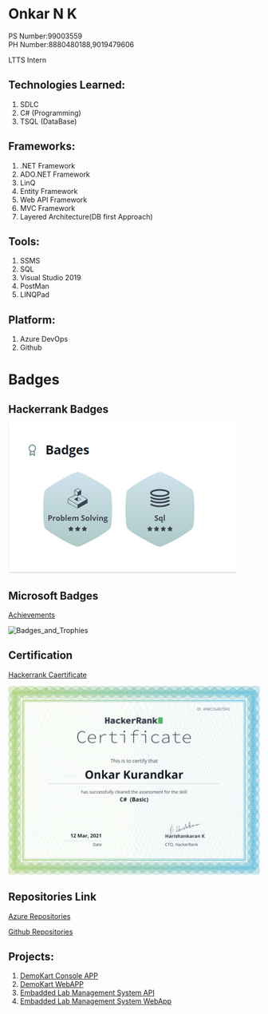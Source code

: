 # Onkar N K
PS Number:99003559  
PH Number:8880480188,9019479606

LTTS Intern

## Technologies Learned:

1. SDLC 
2. C# (Programming) 
3. TSQL (DataBase) 

## Frameworks:

1. .NET Framework
2. ADO.NET Framework 
3. LinQ 
4. Entity Framework 
5. Web API Framework 
6. MVC Framework 
7. Layered Architecture(DB first Approach) 

## Tools:

1. SSMS 
2. SQL 
3. Visual Studio 2019 
4. PostMan 
5. LINQPad

## Platform:

1. Azure DevOps 
2. Github 

# Badges

## Hackerrank Badges
![Capture](https://github.com/99003559/Profile_Onkar_N_K/blob/main/Profile-main/Badges.PNG)

## Microsoft Badges 
[Achievements](https://docs.microsoft.com/en-us/users/onkarnkurandkar-2369/achievements)

![Badges_and_Trophies](https://user-images.githubusercontent.com/78849691/111939361-15f49000-8af2-11eb-913a-7bbb5ff89d38.JPG)

## Certification

[Hackerrank Caertificate](https://www.hackerrank.com/certificates/498cc6487df6)

![hackerRankC#](https://github.com/99003559/Profile_Onkar_N_K/blob/main/Profile-main/HackerankCertificate.png)

## Repositories Link

[Azure Repositories](https://dev.azure.com/onkarnkurandkar)

[Github Repositories](https://github.com/99003559?tab=repositories)

## Projects:

1.  [DemoKart Console APP](https://github.com/99003559/DemoKart)
2.  [DemoKart WebAPP](https://dev.azure.com/onkarnkurandkar/_git/DemoKart_WebApi)
3.  [Embadded Lab Management System API](https://dev.azure.com/onkarnkurandkar/_git/99003559_Emb_Lab_Mgmt)
4.  [Embadded Lab Management System WebApp](https://dev.azure.com/onkarnkurandkar/_git/99003559_MVC_Emb_Mgmt)

